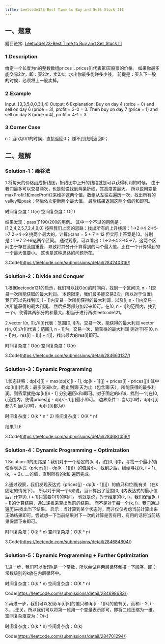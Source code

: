 ```yaml
---
title: Leetcode123-Best Time to Buy and Sell Stock III
---
```


## 一、题意
题目链接: [Leetcode123-Best Time to Buy and Sell Stock III](https://leetcode.com/problems/best-time-to-buy-and-sell-stock-iii/)
### 1.Description
给定一个长度为n的整数数组prices；prices[i]代表第i天股票的价格。
如果你最多能交易2次，即：买2次，卖2次。求出你最多能赚多少钱。
前提是：买入下一股的时候，必须将上一股卖掉。
### 2.Example
Input: [3,3,5,0,0,3,1,4]
Output: 6
Explanation: Buy on day 4 (price = 0) and sell on day 6 (price = 3), profit = 3-0 = 3.
             Then buy on day 7 (price = 1) and sell on day 8 (price = 4), profit = 4-1 = 3.
### 3.Corner Case
n：当n为0/1的时候，直接返回0；
赚不到钱则返回0；

## 二、题解
### Solution-1：峰谷法
1.将每天的价格画成折线图，折线图中上升的线段就是可以获得利润的时候。
由于我们最多可以交易两次，也是就说找到两条折线，其高度差最大。
所以说用变量maxProfit1和maxProfit2来维护这两个值，数组从左往右遍历一次，找出所有的valley和peak；然后依次更新两个最大值。
最后结果返回这两个值的和即可。

时间复杂度：O(n)
空间复杂度：O(1)

结果发现：pass了190/200的用例。
其中一个不过的用例是：[1,2,4,2,5,7,2,4,9,0]
按照我们上面的思路：找出所有的上升线段：1->2->4  2->5->7  2->4->9
挑两个最大的，计算出ans = 5 + 7 = 12
但实际上答案是13。分别是：1->7  2->9这两个区间。
通过观察，可以看出：1->2->4  2->5->7，这两个区间由于存在范围重叠，导致将其分开计算得到的两个最大值，比在一个计算得到的一个最大值要小。
这也是这种思路的问题所在。

3.Code(https://leetcode.com/submissions/detail/284240316/)

### Solution-2：Divide and Conquer
1.根据leetcode121的启示，我们可以找O(n)的时间内，找到一个区间[0, n - 1]交易一次所能获取的最大利润。
本题限定，我们最多能交易2次，所以对于位置i，我们可以先找到[0, i - 1]内交易一次所能获得的最大利润。以及[i, n - 1]内交易一次所能获得的最大利润。
然后把两部分加起来即可。在[0, n - 1]的范围内，找到一个i，使得其两部分的和最大。相当于进行两次leetcode121。

2.vector<int> l(n, 0);//l[i]代表：范围[0, i]内，交易一次，能获得的最大利润
  vector<int> r(n, 0);//r[i]代表：范围[i, n - 1]内，交易一次，能获得的最大利润
  则对于i在[0, n - 1]内，res[i] = l[i] + r[i]，找出最大的res[i]即可。

时间复杂度：O(n)
空间复杂度：O(n)

3.Code(https://leetcode.com/submissions/detail/284663137/)


### Solution-3：Dynamic Programming
1.状态转移：dp[k][i] = max(dp[k][i - 1], dp[k - 1][j] + prices[i] - prices[j])
其中dp[k][i]代表：最多交易k次，截止到第i天为止（包含第i天），所能获得的最多利润。则答案就是dp[k][n - 1]
分别遍历k和i即可。对于固定的k和i，找到一个j在[0, i]范围内，使得prices[j] - dp[k - 1][j]最小即可。
边界条件：
当k为0时，dp[k][i]都为0
当i为0时，dp[k][i]都为0

时间复杂度：O(k * n ^ 2)
空间复杂度：O(K * n)

结果TLE

3.Code(https://leetcode.com/submissions/detail/284681458/)

### Solution-4：Dynamic Programming + Optimization
1.Solution-3的思路是：我们对于一个给定的(k, i)，j在[0, i]中，寻找一个最小的j使得表达式（prices[j] - dp[k - 1][j]）的值最小。
找到之后，继续寻找(k, i + 1)..(k, i + 2)......的值，直到所有的k和i遍历完成。

2.通过观察，我们发现表达式（prices[j] - dp[k - 1][j]）的值只和位置j有关（在k固定的情况下）。
所以对于同一个k来说，当计算出了范围[0, i]内表达式的最小值后，计算[0, i + 1]只需要O(1)的时间。
也就是说，对于给定的(k, i)，我们保留(k, i - 1)的计算结果，通过递推来算出当前的结果。
而不是对于每一个(k, i)，我们通过遍历j来找出当下结果。
启示：当计算到某个状态时，而非仅仅考虑当前计算出来正确结果即可。尝试想一下当前结果对下一次的计算是否有用，有用的话将当前结果保留下来即可。

时间复杂度：O(k * n)
空间复杂度：O(K * n)

3.Code(https://leetcode.com/submissions/detail/284684804/)

### Solution-5：Dynamic Programming + Further Optimization
1.进一步，我们可以发现k是一个常数，所以尝试将两层循环倒换一下顺序，即：常数级别的k放在内层循环中。

时间复杂度：O(k * n)
空间复杂度：O(K * n)

Code(https://leetcode.com/submissions/detail/284698683/)

2.再进一步，我们可以发现dp[i][k]的值只和dp[i - 1][k]的值有关，而和i - 2, i - 3......无关。所以我们可以将第一维用一个变量表示即可，即将二维压缩为一维。空间复杂度变为：O(k)

时间复杂度：O(k * n)
空间复杂度：O(k)

Code(https://leetcode.com/submissions/detail/284701294/)





















